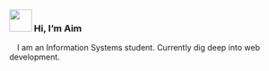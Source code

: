 ### <img src="https://emojipedia-us.s3.amazonaws.com/source/microsoft-teams/337/person-pouting_light-skin-tone_1f64e-1f3fb_1f3fb.png" width="40px"> Hi, I’m Aim 
<img src="https://emojipedia-us.s3.amazonaws.com/source/skype/289/skull_1f480.png" width="10px"> I am an Information Systems student. Currently dig deep into web development.

<!---
aimlana/aimlana is a ✨ special ✨ repository because its `README.md` (this file) appears on your GitHub profile.
You can click the Preview link to take a look at your changes.
--->
